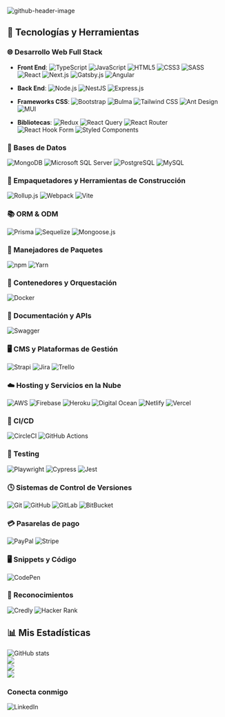 <!--
Generador de header: https://leviarista.github.io/github-profile-header-generator/
-->
![github-header-image](https://github.com/isc-joserodriguez/isc-joserodriguez/assets/26130533/a91221ba-88c7-4da9-9e17-4663e3de8b15)

## 🔧 Tecnologías y Herramientas

### 🌐 Desarrollo Web Full Stack
- **Front End**:
![TypeScript](https://img.shields.io/badge/TypeScript-3178C6.svg?style=flat&logo=TypeScript&logoColor=white)
![JavaScript](https://img.shields.io/badge/JavaScript-FCEF40.svg?style=flat&logo=JavaScript&logoColor=black)
![HTML5](https://img.shields.io/badge/HTML5-E34F26.svg?style=flat&logo=HTML5&logoColor=white)
![CSS3](https://img.shields.io/badge/CSS3-1572B6.svg?style=flat&logo=CSS3&logoColor=white)
![SASS](https://img.shields.io/badge/Sass-CC6699.svg?style=flat&logo=Sass&logoColor=white)
![React](https://img.shields.io/badge/React-61DAFB.svg?style=flat&logo=React&logoColor=black)
![Next.js](https://img.shields.io/badge/Next.js-000000.svg?style=flat&logo=nextdotjs&logoColor=white)
![Gatsby.js](https://img.shields.io/badge/Gatsby-663399.svg?style=flat&logo=Gatsby&logoColor=white)
![Angular](https://img.shields.io/badge/Angular-E0234E.svg?style=flat&logo=Angular&logoColor=white)

- **Back End**:
![Node.js](https://img.shields.io/badge/Node.js-339933.svg?style=flat&logo=nodedotjs&logoColor=white)
![NestJS](https://img.shields.io/badge/NestJS-E0234E.svg?style=flat&logo=NestJS&logoColor=white)
![Express.js](https://img.shields.io/badge/Express-000000.svg?style=flat&logo=Express&logoColor=white)

- **Frameworks CSS**:
![Bootstrap](https://img.shields.io/badge/Bootstrap-7952B3.svg?style=flat&logo=Bootstrap&logoColor=white)
![Bulma](https://img.shields.io/badge/Bulma-00D1B2.svg?style=flat&logo=Bulma&logoColor=white)
![Tailwind CSS](https://img.shields.io/badge/Tailwind%20CSS-06B6D4.svg?style=flat&logo=Tailwind-CSS&logoColor=white)
![Ant Design](https://img.shields.io/badge/Ant%20Design-0170FE.svg?style=flat&logo=Ant-Design&logoColor=white)
![MUI](https://img.shields.io/badge/MUI-007FFF.svg?style=flat&logo=MUI&logoColor=white)

- **Bibliotecas**:
![Redux](https://img.shields.io/badge/Redux-764ABC.svg?style=flat&logo=Redux&logoColor=white)
![React Query](https://img.shields.io/badge/React%20Query-FF4154.svg?style=flat&logo=React-Query&logoColor=white)
![React Router](https://img.shields.io/badge/React%20Router-CA4245.svg?style=flat&logo=React-Router&logoColor=white)
![React Hook Form](https://img.shields.io/badge/React%20Hook%20Form-EC5990.svg?style=flat&logo=React-Hook-Form&logoColor=white)
![Styled Components](https://img.shields.io/badge/styledcomponents-DB7093.svg?style=flat&logo=styled-components&logoColor=white)

### 💾 Bases de Datos
![MongoDB](https://img.shields.io/badge/MongoDB-47A248.svg?style=flat&logo=MongoDB&logoColor=white)
![Microsoft SQL Server](https://img.shields.io/badge/Microsoft%20SQL%20Server-CC2927.svg?style=flat&logo=Microsoft-SQL-Server&logoColor=white)
![PostgreSQL](https://img.shields.io/badge/PostgreSQL-4169E1.svg?style=flat&logo=PostgreSQL&logoColor=white)
![MySQL](https://img.shields.io/badge/MySQL-4479A1.svg?style=flat&logo=MySQL&logoColor=white)

### 🚀 Empaquetadores y Herramientas de Construcción
![Rollup.js](https://img.shields.io/badge/rollup.js-EC4A3F.svg?style=flat&logo=rollupdotjs&logoColor=white)
![Webpack](https://img.shields.io/badge/Webpack-8DD6F9.svg?style=flat&logo=Webpack&logoColor=black)
![Vite](https://img.shields.io/badge/Vite-646CFF.svg?style=flat&logo=Vite&logoColor=white)

### 📚 ORM & ODM
![Prisma](https://img.shields.io/badge/Prisma-2D3748.svg?style=flat&logo=Prisma&logoColor=white)
![Sequelize](https://img.shields.io/badge/Sequelize-52B0E7.svg?style=flat&logo=Sequelize&logoColor=white)
![Mongoose.js](https://img.shields.io/badge/Mongoose-880000.svg?style=flat&logo=Mongoose&logoColor=white)

### 🧰 Manejadores de Paquetes
![npm](https://img.shields.io/badge/npm-CB3837.svg?style=flat&logo=npm&logoColor=white)
![Yarn](https://img.shields.io/badge/Yarn-2C8EBB.svg?style=flat&logo=Yarn&logoColor=white)

### 🐳 Contenedores y Orquestación
![Docker](https://img.shields.io/badge/Docker-2496ED.svg?style=flat&logo=Docker&logoColor=white)

### 📝 Documentación y APIs
![Swagger](https://img.shields.io/badge/Swagger-339933.svg?style=flat&logo=Swagger&logoColor=white)

### 🖥️ CMS y Plataformas de Gestión
![Strapi](https://img.shields.io/badge/Strapi-4945FF.svg?style=flat&logo=Strapi&logoColor=white)
![Jira](https://img.shields.io/badge/Jira-0052CC.svg?style=flat&logo=Jira&logoColor=white)
![Trello](https://img.shields.io/badge/Trello-0052CC.svg?style=flat&logo=Trello&logoColor=white)

### ☁️ Hosting y Servicios en la Nube
![AWS](https://img.shields.io/badge/Amazon%20AWS-232F3E.svg?style=flat&logo=Amazon-AWS&logoColor=white)
![Firebase](https://img.shields.io/badge/Firebase-2088FF.svg?style=flat&logo=Firebase&logoColor=yellow)
![Heroku](https://img.shields.io/badge/Heroku-430098.svg?style=flat&logo=Heroku&logoColor=white)
![Digital Ocean](https://img.shields.io/badge/DigitalOcean-0080FF.svg?style=flat&logo=DigitalOcean&logoColor=white)
![Netlify](https://img.shields.io/badge/Netlify-00C7B7.svg?style=flat&logo=Netlify&logoColor=white)
![Vercel](https://img.shields.io/badge/Vercel-000000.svg?style=flat&logo=Vercel&logoColor=white)

### 🔬 CI/CD
![CircleCI](https://img.shields.io/badge/CircleCI-343434.svg?style=flat&logo=CircleCI&logoColor=white)
![GitHub Actions](https://img.shields.io/badge/GitHub%20Actions-2088FF.svg?style=flat&logo=GitHub-Actions&logoColor=white)

### 🧪 Testing
![Playwright](https://img.shields.io/badge/Playwright-2EAD33.svg?style=flat&logo=Playwright&logoColor=white)
![Cypress](https://img.shields.io/badge/Cypress-17202C.svg?style=flat&logo=Cypress&logoColor=white)
![Jest](https://img.shields.io/badge/Jest-C21325.svg?style=flat&logo=Jest&logoColor=white)

### 🕓 Sistemas de Control de Versiones
![Git](https://img.shields.io/badge/Git-F05032.svg?style=flat&logo=Git&logoColor=white)
![GitHub](https://img.shields.io/badge/GitHub-181717.svg?style=flat&logo=GitHub&logoColor=white)
![GitLab](https://img.shields.io/badge/GitLab-FC6D26.svg?style=flat&logo=GitLab&logoColor=white)
![BitBucket](https://img.shields.io/badge/Bitbucket-0052CC.svg?style=flat&logo=Bitbucket&logoColor=white)

### 💳 Pasarelas de pago
![PayPal](https://img.shields.io/badge/PayPal-003087.svg?style=flat&logo=PayPal&logoColor=white)
![Stripe](https://img.shields.io/badge/Stripe-7A1FA2.svg?style=flat&logo=Stripe&logoColor=white)

### 🖥 Snippets y Código
![CodePen](https://img.shields.io/badge/CodePen-000000.svg?style=flat&logo=CodePen&logoColor=white)

### 🏅 Reconocimientos
![Credly](https://img.shields.io/badge/Credly-FF6B00.svg?style=flat&logo=Credly&logoColor=white)
![Hacker Rank](https://img.shields.io/badge/HackerRank-00EA64.svg?style=flat&logo=HackerRank&logoColor=white)

<!-- Estadísticas de GitHub -->
## 📊 Mis Estadísticas
![GitHub stats](https://github-readme-stats.vercel.app/api?username=isc-joserodriguez&theme=react&hide_border=false&include_all_commits=true&count_private=true)<br/>
![](https://github-readme-streak-stats.herokuapp.com/?user=isc-joserodriguez&theme=react)<br/>
![](https://github-readme-stats.vercel.app/api/top-langs/?username=isc-joserodriguez&theme=react&hide_border=false&include_all_commits=true&count_private=true&layout=compact)<br/>
![](https://github-readme-stats.vercel.app/api/wakatime?username=isc_joserodriguez&theme=react&layout=compact&v=2)


### Conecta conmigo
![LinkedIn](https://img.shields.io/badge/LinkedIn-0A66C2.svg?style=flat&logo=LinkedIn&logoColor=white)
